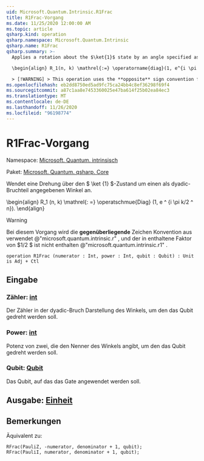 ```yaml
---
uid: Microsoft.Quantum.Intrinsic.R1Frac
title: R1Frac-Vorgang
ms.date: 11/25/2020 12:00:00 AM
ms.topic: article
qsharp.kind: operation
qsharp.namespace: Microsoft.Quantum.Intrinsic
qsharp.name: R1Frac
qsharp.summary: >-
  Applies a rotation about the $\ket{1}$ state by an angle specified as a dyadic fraction.

  \begin{align} R_1(n, k) \mathrel{:=} \operatorname{diag}(1, e^{i \pi k / 2^n}). \end{align}

  > [!WARNING] > This operation uses the **opposite** sign convention from > @"microsoft.quantum.intrinsic.r", and does not include the > factor of $1/ 2$ included by @"microsoft.quantum.intrinsic.r1".
ms.openlocfilehash: eb2dd8750ed5ad9fc75ca24bb4c8ef36298f69f4
ms.sourcegitcommit: a87c1aa8e7453360025e47ba614f25b02ea84ec3
ms.translationtype: MT
ms.contentlocale: de-DE
ms.lasthandoff: 11/26/2020
ms.locfileid: "96198774"
---
```

# <a name="r1frac-operation"></a>R1Frac-Vorgang

Namespace: [Microsoft. Quantum. intrinsisch](xref:Microsoft.Quantum.Intrinsic)

Paket: [Microsoft. Quantum. qsharp. Core](https://nuget.org/packages/Microsoft.Quantum.QSharp.Core)


Wendet eine Drehung über den $ \ket {1} $-Zustand um einen als dyadic-Bruchteil angegebenen Winkel an.

\begin{align} R_1 (n, k) \mathrel{: =} \operatschmue{Diag} (1, e ^ {i \pi k/2 ^ n}).
\end{align}

> [!WARNING]
> Bei diesem Vorgang wird die **gegenüberliegende** Zeichen Konvention aus verwendet @"microsoft.quantum.intrinsic.r" , und der in enthaltene Faktor von $1/2 $ ist nicht enthalten @"microsoft.quantum.intrinsic.r1" .

```qsharp
operation R1Frac (numerator : Int, power : Int, qubit : Qubit) : Unit is Adj + Ctl
```


## <a name="input"></a>Eingabe

### <a name="numerator--int"></a>Zähler: [int](xref:microsoft.quantum.lang-ref.int)

Der Zähler in der dyadic-Bruch Darstellung des Winkels, um den das Qubit gedreht werden soll.


### <a name="power--int"></a>Power: [int](xref:microsoft.quantum.lang-ref.int)

Potenz von zwei, die den Nenner des Winkels angibt, um den das Qubit gedreht werden soll.


### <a name="qubit--qubit"></a>Qubit: [Qubit](xref:microsoft.quantum.lang-ref.qubit)

Das Qubit, auf das das Gate angewendet werden soll.



## <a name="output--unit"></a>Ausgabe: [Einheit](xref:microsoft.quantum.lang-ref.unit)



## <a name="remarks"></a>Bemerkungen

Äquivalent zu:

```qsharp
RFrac(PauliZ, -numerator, denominator + 1, qubit);
RFrac(PauliI, numerator, denominator + 1, qubit);
```